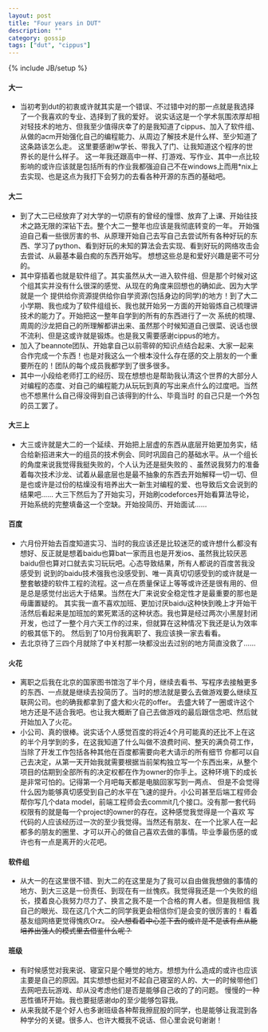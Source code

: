 ```yaml
---
layout: post
title: "Four years in DUT"
description: ""
category: gossip
tags: ["dut", "cippus"]
---
```

{% include JB/setup %}

#### 大一
* 当初考到dut的初衷或许就其实是一个错误、不过错中对的那一点就是我选择了一个我喜欢的专业、选择到了我的爱好。
说实话这是一个学术氛围浓厚却相对轻技术的地方、但我至少值得庆幸了的是我知道了cippus、加入了软件组、从做的acm开始强化自己的编程能力、从周边了解技术是什么样、至少知道了这条路该怎么走。
这里要感谢lw学长、带我入了门、让我知道这个程序的世界长的是什么样子。
这一年我还跟高中一样、打游戏、写作业、其中一点比较影响的或许应该就是包括所有的作业我都强迫自己不在windows上而用*nix上去实现、也是这点为我打下会努力的去看各种开源的东西的基础吧。

#### 大二
* 到了大二已经放弃了对大学的一切原有的曾经的憧憬、放弃了上课、开始往技术之路无限的深钻下去。整个大二一整年也应该是我彻底转变的一年。
开始强迫自己看一些很厉害的书、从原理开始自己去写自己去尝试所有各种好玩的东西、学习了python、看到好玩的未知的算法会去实现、看到好玩的网络攻击会去尝试、从最基本最白痴的东西开始写。
想想这些总是和爱好兴趣是密不可分的。
* 其中穿插着也就是软件组了。其实虽然从大一进入软件组、但是那个时候对这个组其实并没有什么很深的感觉、从现在的角度来回想也的确如此、因为大学就是一个
提供给你资源提供给你自学资源(包括身边的同学)的地方！到了大二小学期、我也成为了软件组组长、我也就开始另一方面的开始锻炼自己梳理讲技术的能力了。开始把这一整年自学到的所有的东西进行了一次
系统的梳理、周周的沙龙把自己的所理解都讲出来、虽然那个时候知道自己很菜、说话也很不流利、但是这或许就是锻炼。也是我又需要感谢cippus的地方。
* 加入了beannote团队、开始拿自己以前零碎的知识点结合起来、大家一起来合作完成一个东西！也是对我这么一个根本没什么存在感的交上朋友的一个重要所在的！团队的每个成员我都学到了很多很多。
* 其中一小段给老师打工的经历、现在想想也是帮助我认清这个世界的大部分人对编程的态度、对自己的编程能力从玩玩到真的写出来点什么的过度吧。当然也不想黑什么自己得没得到自己该得到的什么、毕竟当时
的自己只是一个外包的员工罢了。

#### 大三上
* 大三或许就是大二的一个延续、开始把上层虚的东西从底层开始更加务实，结合给新招进来大一的组员的技术例会、同时巩固自己的基础水平。从一个组长的角度来说我觉得我挺失败的，个人认为还是挺失败的
、虽然说我努力的准备着每次技术沙龙、试着从最底层也是最不抽象的东西去开始解释一切一切、但是也或许是过份的枯燥没有培养出大一新生对编程的爱、也导致后文会说到的结果吧……
大三下然后为了开始实习，开始刷codeforces开始看算法导论，开始系统的完整填备这一个空缺。开始投简历、开始面试……

#### 百度
* 六月份开始去百度知道实习、当时的我应该还是比较迷茫的或许想什么都没有想好、反正就是想着baidu也算bat一家而且也是开发ios、虽然我比较厌恶baidu但也算对口就去实习玩玩吧。心态导致结果，所有人都说的百度苦我没感受到
说到的baidu技术强我也没感受到、唯一真真切切感受到的或许就是一整套敏捷的软件工程的流程。这一点在质量保证上等等或许还是很有用的、但是总是感觉付出远大于结果。当然在大厂来说安全稳定性才是最重要的那也是毋庸置疑的。
其实我一直不喜欢加班、更加讨厌baidu这种快到晚上才开始干活然后看起来是加班加的累死累活的这种状态。我也算是经过两次小黑屋封闭开发，也过了一整个月六天工作的过来，但就算在这种情况下我还是认为效率的极其低下的。
然后到了10月份我离职了、我应该换一家去看看。
* 去北京待了三四个月就除了中关村那一块都没出去过别的地方简直没救了……

#### 火花
* 离职之后我在北京的国家图书馆泡了半个月，继续去看书、写程序去接触更多的东西、一点就是继续去投简历了。当时的想法就是要么去做游戏要么继续互联网公司。也的确我都拿到了盛大和火花的offer。
去盛大转了一圈或许这个地方还是不适合我吧。也让我大概断了自己去做游戏的最后跟信念吧、然后就开始加入了火花。
* 小公司、真的很棒。说实话个人感觉百度的将近4个月可能真的还比不上在这的半个月学到的多，在这我知道了什么叫做不浪费时间、整天的满负荷工作，当除了开发工作包括各种其他在百度都需要向老大请示的所有细节
你都可以自己去决定，从第一天开始我就需要根据当前架构独立写一个东西出来，从整个项目的估期到全部所有的决定权都在作为owner的你手上。这种环境下的成长是非常可怕的。记得第一个月吧每天都是电脑回家写到一两点、
但是不会觉得什么因为能够真切感受到自己的水平在飞速的提升。小公司甚至后端工程师会帮你写几个data model，前端工程师会去commit几个接口。没有那一套代码权限有的就是每一个project的owner的存在。这种感觉我觉得是一个喜欢
写代码的人应该经历过一次的至少我觉得。当然还有朋友、在一个比家人在一起都多的朋友的圈里、才可以开心的做自己喜欢去做的事情。毕业季最伤感的或许也有一点是离开的火花吧。

#### 软件组
* 从大一的在这里很不错、到大二的在这里是为了我可以自由做我想做的事情的地方、到大三这是一份责任、到现在有一丝愧疚。我觉得我还是一个失败的组长，摸着良心我努力尽力了、换言之我不是一个合格的育人者。但是我相信
我自己的眼光、现在这几个大二的同学我更会相信你们是会变的很厉害的！看着基友组网络更觉得愧疚Orz。
~~没人想看着中心差下去的或许是不是该有点从能培养出强人的模式里去借鉴什么呢？~~

#### 班级
* 有时候感觉对我来说、寝室只是个睡觉的地方。想想为什么造成的或许也应该主要是自己的原因。其实想想也挺对不起自己寝室的人的、大一的时候带他们去网吧去玩游戏、却从没考虑他们是否是能够自己收的了的问题。
慢慢的一种恶性循环开始。我也要挺感谢dp的至少能够包容我。
* 从来我就不是个好人也多谢班级各种帮我擦屁股的同学，也是能够让我混到各种学分的关键。很多人、也许大概我不说话、但心里会说句谢谢！
